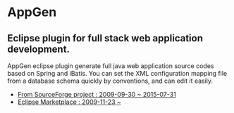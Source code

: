 # AppGen

## Eclipse plugin for full stack web application development.

AppGen eclipse plugin generate full java web application source codes based on Spring and iBatis. You can set the XML configuration mapping file from a database schema quickly by conventions, and can edit it easily.

* [From SourceForge project : 2009-09-30 ~ 2015-07-31](https://sourceforge.net/projects/appgen)
* [Eclipse Marketplace : 2009-11-23 ~](https://marketplace.eclipse.org/content/appgen)
